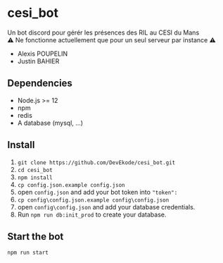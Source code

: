# cesi_bot
Un bot discord pour gérér les présences des RIL au CESI du Mans  
⚠ Ne fonctionne actuellement que pour un seul serveur par instance ⚠
* Alexis POUPELIN
* Justin BAHIER

## Dependencies
* Node.js >= 12
* npm
* redis
* A database (mysql, ...)

## Install
1. `git clone https://github.com/DevEkode/cesi_bot.git`
2. `cd cesi_bot`
3. `npm install`
4. `cp config.json.example config.json`
5. open `config.json` and add your bot token into `"token":`
6. `cp config\config.json.example config\config.json`
7. open `config\config.json` and add your database credentials.
8. Run `npm run db:init_prod` to create your database.

## Start the bot
`npm run start`
